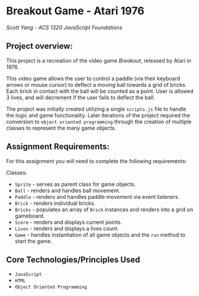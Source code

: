 # Breakout Game - Atari 1976
<i>Scott Yang - ACS 1320 JavaScript Foundations</i>

## Project overview:

This project is a recreation of the video game <i>Breakout</i>, released by Atari in 1976. 

This video game allows the user to control a paddle (via their keyboard arrows or mouse cursor) to deflect a moving ball towards a grid of bricks. Each brick in contact with the ball will be counted as a point. User is allowed 3 lives, and will decrement if the user fails to deflect the ball. 

The project was initially created utilizing a single `scripts.js` file to handle the logic and game functionality. Later iterations of the project required the conversion to `object oriented programming` through the creation of multiple classes to represent the many game objects. 

## Assignment Requirements:

For this assignment you will need to complete the following requirements:

Classes:
- `Sprite` - serves as parent class for game objects.
- `Ball` - renders and handles ball movement.
- `Paddle` - renders and handles paddle movement via event listeners.
- `Brick` - renders individual bricks.
- `Bricks` - populates an array of `Brick` instances and renders into a grid on gameboard.
- `Score` - renders and displays current points.
- `Lives` - renders and displays a lives count.
- `Game` - handles instantiation of all game objects and the `run` method to start the game. 

## Core Technologies/Principles Used
- `JavaScript`
- `HTML`
- `Object Oriented Programming`


